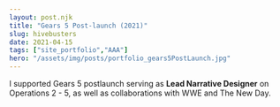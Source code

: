 ```yaml
---
layout: post.njk
title: "Gears 5 Post-launch (2021)"
slug: hivebusters
date: 2021-04-15
tags: ["site_portfolio","AAA"]
hero: "/assets/img/posts/portfolio_gears5PostLaunch.jpg"
---
```


I supported Gears 5 postlaunch serving as **Lead Narrative Designer** on Operations 2 - 5, as well as collaborations with WWE and The New Day. 

